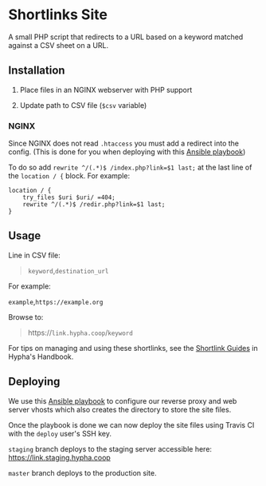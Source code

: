 # Shortlinks Site

A small PHP script that redirects to a URL based on a keyword matched against a CSV sheet on a URL.

## Installation

1. Place files in an NGINX webserver with PHP support

2. Update path to CSV file (`$csv` variable)

### NGINX

Since NGINX does not read `.htaccess` you must add a redirect into the config. (This is done for you when deploying with this [Ansible playbook](https://github.com/hyphacoop/ansibles/blob/master/deploy-hypha-sites/deploy-site-link.hypha.coop.yml))

To do so add `rewrite ^/(.*)$ /index.php?link=$1 last;` at the last line of the `location / {` block. For example:

```
location / {
	try_files $uri $uri/ =404;
	rewrite ^/(.*)$ /redir.php?link=$1 last;
}
```

## Usage

Line in CSV file:

> `keyword`,`destination_url`

For example:

`example`,`https://example.org`

Browse to:

> https://`link.hypha.coop`/`keyword`

For tips on managing and using these shortlinks,
see the [Shortlink Guides](https://handbook.hypha.coop/guides.html#shortlinks) in Hypha's Handbook.

## Deploying
We use this [Ansible playbook](https://github.com/hyphacoop/ansibles/blob/master/deploy-hypha-sites/deploy-site-link.hypha.coop.yml) to configure our reverse proxy and web server vhosts which also creates the directory to store the site files.

Once the playbook is done we can now deploy the site files using Travis CI with the `deploy` user's SSH key.

`staging` branch deploys to the staging server accessible here: https://link.staging.hypha.coop

`master` branch deploys to the production site.
